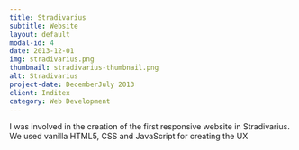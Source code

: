 ```yaml
---
title: Stradivarius
subtitle: Website
layout: default
modal-id: 4
date: 2013-12-01
img: stradivarius.png
thumbnail: stradivarius-thumbnail.png
alt: Stradivarius
project-date: DecemberJuly 2013
client: Inditex
category: Web Development
---
```

I was involved in the creation of the first responsive website in Stradivarius.
We used vanilla HTML5, CSS and JavaScript for creating the UX
